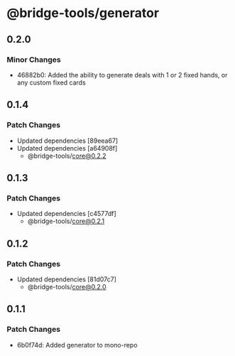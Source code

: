 # @bridge-tools/generator

## 0.2.0

### Minor Changes

- 46882b0: Added the ability to generate deals with 1 or 2 fixed hands, or any custom fixed cards

## 0.1.4

### Patch Changes

- Updated dependencies [89eea67]
- Updated dependencies [a64908f]
  - @bridge-tools/core@0.2.2

## 0.1.3

### Patch Changes

- Updated dependencies [c4577df]
  - @bridge-tools/core@0.2.1

## 0.1.2

### Patch Changes

- Updated dependencies [81d07c7]
  - @bridge-tools/core@0.2.0

## 0.1.1

### Patch Changes

- 6b0f74d: Added generator to mono-repo
